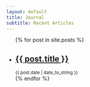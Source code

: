 ```yaml
---
layout: default
title: Journal
subtitle: Recent Articles
---
```

 
<ul>
{% for post in site.posts %}
  <li class="index-posts">
  <div class="index-post">
    <a class="index-post-item" href="{{ post.url }}">
      <h2>{{ post.title }}</h2>
    </a> 
  </div>
  <div class="index-post">
    <small class="index-post-item">{{ post.date | date_to_string }}</small>
  </div>
  </li>
{% endfor %}
</ul>
